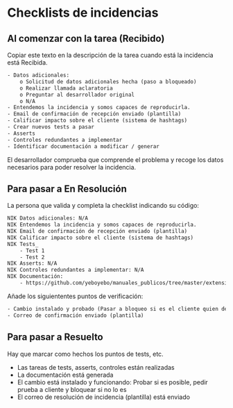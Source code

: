 # Checklists de incidencias

## Al comenzar con la tarea (Recibido)
Copiar este texto en la descripción de la tarea cuando está la incidencia está Recibida.

```txt
- Datos adicionales:
    o Solicitud de datos adicionales hecha (paso a bloqueado)
    o Realizar llamada aclaratoria
    o Preguntar al desarrollador original
    o N/A
- Entendemos la incidencia y somos capaces de reproducirla.
- Email de confirmación de recepción enviado (plantilla)
- Calificar impacto sobre el cliente (sistema de hashtags)
- Crear nuevos tests a pasar
- Asserts
- Controles redundantes a implementar
- Identificar documentación a modificar / generar
```

El desarrollador comprueba que comprende el problema y recoge los datos necesarios para poder resolver la incidencia.

## Para pasar a En Resolución
La persona que valida y completa la checklist indicando su código:
```txt
NIK Datos adicionales: N/A
NIK Entendemos la incidencia y somos capaces de reproducirla.
NIK Email de confirmación de recepción enviado (plantilla)
NIK Calificar impacto sobre el cliente (sistema de hashtags)
NIK Tests_
    - Test 1
    - Test 2
NIK Asserts: N/A
NIK Controles redundantes a implementar: N/A
NIK Documentación:
    - https://github.com/yeboyebo/manuales_publicos/tree/master/extensiones/igic_canarias)
```
Añade los siguiententes puntos de verificación:
```txt
- Cambio instalado y probado (Pasar a bloqueo si es el cliente quien debe confirmar la prueba)
- Correo de confirmación enviado (plantilla)
```

## Para pasar a Resuelto
Hay que marcar como hechos los puntos de tests, etc.
- Las tareas de tests, asserts, controles están realizadas
- La documentación está generada
- El cambio está instalado y funcionando: Probar si es posible, pedir prueba a cliente y bloquear si no lo es
- El correo de resolución de incidencia (plantilla) está enviado
